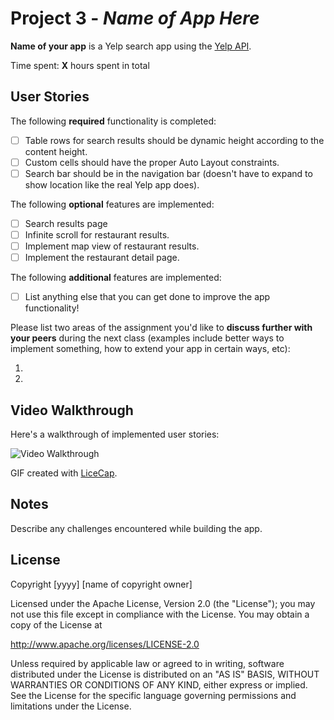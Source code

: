 # Project 3 - *Name of App Here*

**Name of your app** is a Yelp search app using the [Yelp
API](http://www.yelp.com/developers/documentation/v2/search_api).

Time spent: **X** hours spent in total

## User Stories

The following **required** functionality is completed:

- [ ] Table rows for search results should be dynamic height according to the
content height.
- [ ] Custom cells should have the proper Auto Layout constraints.
- [ ] Search bar should be in the navigation bar (doesn't have to expand to
    show location like the real Yelp app does).

The following **optional** features are implemented:

- [ ] Search results page
- [ ] Infinite scroll for restaurant results.
- [ ] Implement map view of restaurant results.
- [ ] Implement the restaurant detail page.

The following **additional** features are implemented:

- [ ] List anything else that you can get done to improve the app
functionality!

Please list two areas of the assignment you'd like to **discuss
further with your peers** during the next class (examples include
    better ways to implement something, how to extend your app in
    certain ways, etc):

  1. 
  2. 

## Video Walkthrough 

  Here's a walkthrough of implemented user stories:

  <img src='http://i.imgur.com/link/to/your/gif/file.gif' title='Video
  Walkthrough' width='' alt='Video Walkthrough' />

  GIF created with [LiceCap](http://www.cockos.com/licecap/).

## Notes

  Describe any challenges encountered while building the app.

## License

  Copyright [yyyy] [name of copyright owner]

  Licensed under the Apache License, Version 2.0 (the "License");
  you may not use this file except in compliance with the License.
  You may obtain a copy of the License at

  http://www.apache.org/licenses/LICENSE-2.0

  Unless required by applicable law or agreed to in
  writing, software
  distributed under the License is distributed on
  an "AS IS" BASIS,
  WITHOUT WARRANTIES OR CONDITIONS OF ANY
  KIND, either express or implied.
  See the License for the specific
  language governing permissions and
  limitations under the License.
